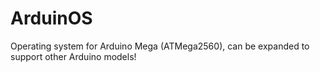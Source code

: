 # ArduinOS

Operating system for Arduino Mega (ATMega2560), can be expanded to support other Arduino models!
